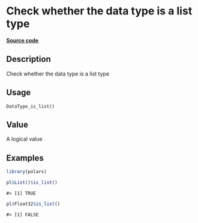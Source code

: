 

# Check whether the data type is a list type

[**Source code**](https://github.com/pola-rs/r-polars/tree/741f9cd2614b3302a4d033bcae447425e1b91191/R/after-wrappers.R#L20)

## Description

Check whether the data type is a list type

## Usage

<pre><code class='language-R'>DataType_is_list()
</code></pre>

## Value

A logical value

## Examples

``` r
library(polars)

pl$List()$is_list()
```

    #> [1] TRUE

``` r
pl$Float32$is_list()
```

    #> [1] FALSE
